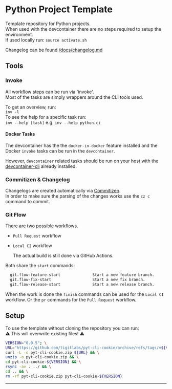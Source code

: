 # Python Project Template

Template repository for Python projects.  
When used with the devcontainer there are no steps required to setup the environment.  
If used locally run: `source activate.sh`

Changelog can be found [/docs/changelog.md](/docs/changelog.md)

## Tools

### Invoke

All workflow steps can be run via 'invoke'.  
Most of the tasks are simply wrappers around the CLI tools used.

To get an overview, run:  
`inv -l`  
To see the help for a specific task run:  
`inv --help [task]` e.g. `inv --help python.ci`

#### Docker Tasks

The devcontainer has the the `docker-in-docker` feature installed and the Docker `invoke` tasks can
be run in the `devcontainer`.

However, `devcontainer` related tasks should be run on your host with the
 [devcontainer-cli][devcontainer-cli-link] already installed.

### Commitizen & Changelog

Changelogs are created automatically via [Commitizen][commitizen-link].  
In order to make sure the parsing of the changes works use the `cz c` command to commit.

### Git Flow

There are two possible workflows.

- `Pull Request` workflow
- `Local CI` workflow

    The actual build is still done via GitHub Actions.

Both share the `start` commands:

```bash
  git.flow-feature-start              Start a new feature branch.
  git.flow-fix-start                  Start a new fix branch.
  git.flow-release-start              Start a new release branch.
```

When the work is done the `finish` commands can be used for the `Local CI` workflow.
Or the `pr` commands for the `Pull Request` workflow.

## Setup

To use the template without cloning the repository you can run:  
⚠️ This will overwrite existing files! ⚠️

```bash
VERSION="0.0.5"; \
URL="https://github.com/tigitlabs/pyt-cli-cookie/archive/refs/tags/v${VERSION}.zip"; \
curl -L -o pyt-cli-cookie.zip ${URL} && \
unzip -o pyt-cli-cookie.zip && \
cd pyt-cli-cookie-${VERSION} && \
rsync -av . ../ && \
cd .. && \
rm -rf pyt-cli-cookie.zip pyt-cli-cookie-${VERSION}
```

---

[commitizen-link]: https://commitizen-tools.github.io/commitizen/
[devcontainer-cli-link]: https://code.visualstudio.com/docs/devcontainers/devcontainer-cli
